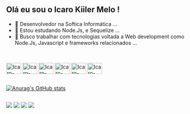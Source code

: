 
## Olá eu sou o Icaro Kiiler Melo ! 

- 🔭 Desenvolvedor na Softica Informática  ...
- 🌱 Estou estudando Node.Js, e Sequelize ...
- 👯 Busco trabalhar com tecnologias voltada a Web development  como Node.Js, Javascript e frameworks relacionados ... 

##

<div style="display: inline-block"> <br>
  <img align="center" alt="Icaro-HTML" height="30" width="40" src="https://cdn.jsdelivr.net/gh/devicons/devicon/icons/html5/html5-original.svg" />
  <img align="center" alt="Icaro-CSS" height="30" width="40" src="https://cdn.jsdelivr.net/gh/devicons/devicon/icons/css3/css3-original.svg" />
  <img align="center" alt="Icaro-JS" height="30" width="40" src="https://cdn.jsdelivr.net/gh/devicons/devicon/icons/javascript/javascript-original.svg" />
  <img align="center" alt="Icaro-NODE" height="30" width="40" src="https://cdn.jsdelivr.net/gh/devicons/devicon/icons/nodejs/nodejs-original.svg" />
  <img align="center" alt="Icaro-PYTHON" height="30" width="40" src="https://cdn.jsdelivr.net/gh/devicons/devicon/icons/python/python-original.svg" />
  <img align="center" alt="Icaro-MySQL" height="30" width="40" src="https://cdn.jsdelivr.net/gh/devicons/devicon/icons/mysql/mysql-original.svg" />
</div>

## 

[![Anurag's GitHub stats](https://github-readme-stats.vercel.app/api?username=Dev-Icaro)](https://github.com/Dev-Icaro/github-readme-stats)

##

<div>
   <a href="mailto:icarokiilermelo@gmail.com"><img src="https://img.shields.io/badge/Gmail-D14836?style=for-the-badge&logo=gmail&logoColor=white"></a>
   <a href="https://www.instagram.com/icarokiiler"><img src="https://img.shields.io/badge/Instagram-E4405F?style=for-the-badge&logo=instagram&logoColor=white"></a>
   <a href="https://www.linkedin.com/in/icaro-kiiler-melo-3013ba26b/"><img src="https://img.shields.io/badge/LinkedIn-0077B5?style=for-the-badge&logo=linkedin&logoColor=white"></a> 
   <a href="https://www.codewars.com/users/Icaro%20Kiiler"><img src="https://img.shields.io/badge/Codewars-B1361E?style=for-the-badge&logo=Codewars&logoColor=white"></a> 
</div>



